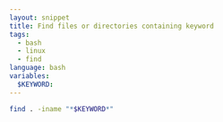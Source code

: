 ```yaml
---
layout: snippet
title: Find files or directories containing keyword
tags:
  - bash
  - linux
  - find
language: bash
variables:
  $KEYWORD:
---
```


```bash
find . -iname "*$KEYWORD*"
```